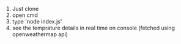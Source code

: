 1. Just clone 
2. open cmd 
3. type 'node index.js'
4. see the temprature details in real time on console (fetched using openweathermap api)
